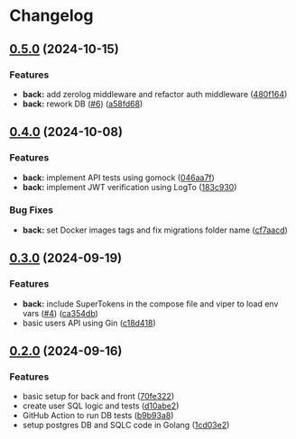 # Changelog

## [0.5.0](https://github.com/presedo93/wedding/compare/back@v0.4.0...back@v0.5.0) (2024-10-15)


### Features

* **back:** add zerolog middleware and refactor auth middleware ([480f164](https://github.com/presedo93/wedding/commit/480f164d3165ee601ba7d6bc4c2b594a919a3423))
* **back:** rework DB ([#6](https://github.com/presedo93/wedding/issues/6)) ([a58fd68](https://github.com/presedo93/wedding/commit/a58fd68ce86a5c9e71fabfee46cb02b50b910eb6))

## [0.4.0](https://github.com/presedo93/wedding/compare/back@v0.3.0...back@v0.4.0) (2024-10-08)


### Features

* **back:** implement API tests using gomock ([046aa7f](https://github.com/presedo93/wedding/commit/046aa7f069a8964f60146d33b0eab90922c2d106))
* **back:** implement JWT verification using LogTo ([183c930](https://github.com/presedo93/wedding/commit/183c93044651bc66919abf56bf30a4040b577e0e))


### Bug Fixes

* **back:** set Docker images tags and fix migrations folder name ([cf7aacd](https://github.com/presedo93/wedding/commit/cf7aacd277f5eee50ab99b3dc167246c9c3bcb41))

## [0.3.0](https://github.com/presedo93/wedding/compare/back@v0.2.0...back@v0.3.0) (2024-09-19)


### Features

* **back:** include SuperTokens in the compose file and viper to load env vars ([#4](https://github.com/presedo93/wedding/issues/4)) ([ca354db](https://github.com/presedo93/wedding/commit/ca354dbb12b473e3f84b1b54d5b7802d8d42dbce))
* basic users API using Gin ([c18d418](https://github.com/presedo93/wedding/commit/c18d418d98c617e62656bfb5d34cce3a7f6661c5))

## [0.2.0](https://github.com/presedo93/wedding/compare/back-v0.1.0...back@v0.2.0) (2024-09-16)


### Features

* basic setup for back and front ([70fe322](https://github.com/presedo93/wedding/commit/70fe322e111b3827834689af8631278a3911a6b4))
* create user SQL logic and tests ([d10abe2](https://github.com/presedo93/wedding/commit/d10abe2dfcfe6ce8ea8d5b2fbd5cdfed3247b784))
* GitHub Action to run DB tests ([b9b93a8](https://github.com/presedo93/wedding/commit/b9b93a884b62279829c23a87829c4cd30d23bed6))
* setup postgres DB and SQLC code in Golang ([1cd03e2](https://github.com/presedo93/wedding/commit/1cd03e2e170d03ec1c6ec93db756a411b205e15a))
